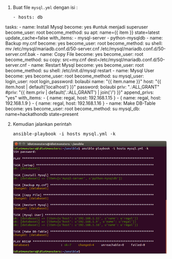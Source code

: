 
1. Buat file `mysql.yml` dengan isi :

   <pre>- hosts: db
  tasks:
    - name: Install Mysql
      become: yes #untuk menjadi superuser
      become_user: root
      become_method: su
      apt: name={{ item }} state=latest update_cache=false
      with_items:
        - mysql-server
        - python-mysqldb
    - name: Backup my.cnf
      become: yes
      become_user: root
      become_method: su
      shell: mv /etc/mysql/mariadb.conf.d/50-server.cnf /etc/mysql/mariadb.conf.d/50-server.cnf.bak
    - name: Copy File
      become: yes
      become_user: root
      become_method: su
      copy: src=my.cnf dest=/etc/mysql/mariadb.conf.d/50-server.cnf
    - name: Restart Mysql
      become: yes
      become_user: root
      become_method: su
      shell: /etc/init.d/mysql restart
    - name: Mysql User
      become: yes
      become_user: root
      become_method: su
      mysql_user:
        login_user: root
        login_password: bolaubi
        name: "{{ item.name }}"
        host: "{{ item.host | default('localhost') }}"
        password: bolaubi
        priv: "*.*:ALL,GRANT"
        #priv: "{{ item.priv | default('*.*:ALL,GRANT') | join('/') }}"
        append_privs: "yes"
      with_items:
        - { name: regal, host: 192.168.1.15 }
        - { name: regal, host: 192.168.1.9 }
        - { name: regal, host: 192.168.1.16 }
    - name: Make DB-Table
      become: yes
      become_user: root
      become_method: su
      mysql_db: name=hackathondb state=present</pre>
      
2. Kemudian jalankan perintah

   <pre>ansible-playbook -i hosts mysql.yml -k</pre>
   
   <img src="https://github.com/rahajengdwi/CLoud2018/blob/master/Ansible/img/mysql.png">
